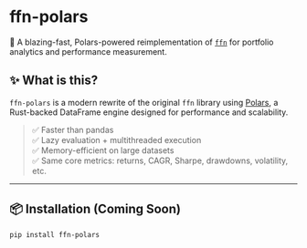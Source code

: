 # ffn-polars

🚀 A blazing-fast, Polars-powered reimplementation of [`ffn`](https://github.com/pmorissette/ffn) for portfolio analytics and performance measurement.

## ✨ What is this?

`ffn-polars` is a modern rewrite of the original `ffn` library using [Polars](https://pola.rs), a Rust-backed DataFrame engine designed for performance and scalability.

> ✅ Faster than pandas  
> ✅ Lazy evaluation + multithreaded execution  
> ✅ Memory-efficient on large datasets  
> ✅ Same core metrics: returns, CAGR, Sharpe, drawdowns, volatility, etc.

---

## 📦 Installation (Coming Soon)

```bash
pip install ffn-polars
```
